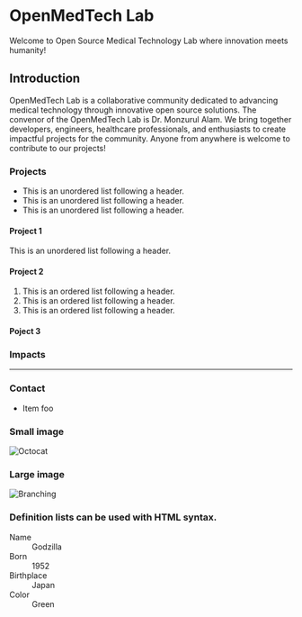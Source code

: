 # OpenMedTech Lab

Welcome to Open Source Medical Technology Lab where innovation meets humanity!

## Introduction

OpenMedTech Lab is a collaborative community dedicated to advancing medical technology through innovative open source solutions. The convenor of the OpenMedTech Lab is Dr. Monzurul Alam. We bring together developers, engineers, healthcare professionals, and enthusiasts to create impactful projects for the community. Anyone from anywhere is welcome to contribute to our projects!

### Projects

*   This is an unordered list following a header.
*   This is an unordered list following a header.
*   This is an unordered list following a header.

#### Project 1

This is an unordered list following a header.


#### Project 2

1.  This is an ordered list following a header.
2.  This is an ordered list following a header.
3.  This is an ordered list following a header.

#### Poject 3



### Impacts

* * *

### Contact

*   Item foo

### Small image

![Octocat](https://github.githubassets.com/images/icons/emoji/octocat.png)

### Large image

![Branching](https://guides.github.com/activities/hello-world/branching.png)


### Definition lists can be used with HTML syntax.

<dl>
<dt>Name</dt>
<dd>Godzilla</dd>
<dt>Born</dt>
<dd>1952</dd>
<dt>Birthplace</dt>
<dd>Japan</dd>
<dt>Color</dt>
<dd>Green</dd>
</dl>


